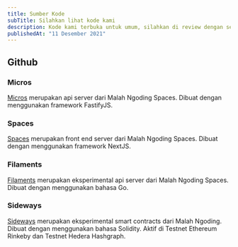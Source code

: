 ```yaml
---
title: Sumber Kode
subTitle: Silahkan lihat kode kami
description: Kode kami terbuka untuk umum, silahkan di review dengan semangat
publishedAt: "11 Desember 2021"
---
```


## Github

### Micros

[Micros](https://github.com/malahngoding/micros) merupakan api server dari Malah Ngoding Spaces. Dibuat dengan menggunakan framework FastifyJS.

### Spaces

[Spaces](https://github.com/malahngoding/spaces) merupakan front end server dari Malah Ngoding Spaces. Dibuat dengan menggunakan framework NextJS.

### Filaments

[Filaments](https://github.com/malahngoding/filaments) merupakan eksperimental api server dari Malah Ngoding Spaces. Dibuat dengan menggunakan bahasa Go.

### Sideways

[Sideways](https://github.com/malahngoding/sideways) merupakan eksperimental smart contracts dari Malah Ngoding. Dibuat dengan menggunakan bahasa Solidity. Aktif di Testnet Ethereum Rinkeby dan Testnet Hedera Hashgraph.
